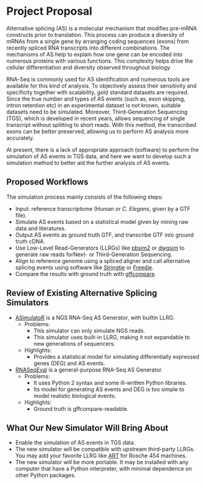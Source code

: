 # Project Proposal

Alternative splicing (AS) is a molecular mechanism that modifies pre-mRNA constructs prior to translation. This process can produce a diversity of mRNAs from a single gene by arranging coding sequences (exons) from recently spliced RNA transcripts into different combinations. The mechanisms of AS help to explain how one gene can be encoded into numerous proteins with various functions. This complexity helps drive the cellular differentiation and diversity observed throughout biology. 

RNA-Seq is commonly used for AS identification and numerous tools are available for this kind of analysis. To objectively assess their sensitivity and specificity together with scalability, gold standard datasets are required. Since the true number and types of AS events (such as, exon skipping, intron retention etc) in an experimental dataset is not known, suitable datasets need to be simulated. Moreover, Third-Generation Sequencing (TGS), which is developed in recent years, allows sequencing of single transcript without splitting to short reads. With this method, the transcribed exons can be better preserved, allowing us to perform AS analysis more accurately. 

At present, there is a lack of appropriate approach (software) to perform the simulation of AS events in TGS data, and here we want to develop such a simulation method to better aid the further analysis of AS events.


## Proposed Workflows

The simulation process mainly consists of the following steps:

- Input: reference transcriptome (Human or _C. Elegans_, given by a GTF file).
- Simulate AS events based on a statistical model given by mining raw data and literatures.
- Output AS events as ground truth GTF, and transcribe GTF into ground truth cDNA.
- Use Low-Level Read-Generators (LLRGs) like [pbsim2](https://github.com/yukiteruono/pbsim2) or [dwgsim](https://github.com/nh13/dwgsim) to generate raw reads forNext- or Third-Generation Sequencing.
- Align to reference genome using a spliced aligner and call alternative splicing events using software like [Stringtie](https://github.com/gpertea/stringtie) or [Freedie](http://github.com/vpc-ccg/freddie).
- Compare the results with ground truth with [gffcompare](https://github.com/gpertea/gffcompare).

## Review of Existing Alternative Splicing Simulators

- [ASimulatoR](https://github.com/biomedbigdata/ASimulatoR) is a NGS RNA-Seq AS Generator, with builtin LLRG.
  - Problems:
    - This simulator can only simulate NGS reads.
    - This simulator uses built-in LLRG, making it not expandable to new generations of sequencers.
  - Highlights:
    - Provides a statistical model for simulating differentially expressed genes (DEG) and AS events.
- [RNASeqEval](https://github.com/kkrizanovic/RNAseqEval) is a general-purpose RNA-Seq AS Generator.
  - Problems:
    - It uses Python 2 syntax and some ill-written Python libraries.
    - Its model for generating AS events and DEG is too simple to model realistic biological events.
  - Highlights:
    - Ground truth is gffcompare-readable.

## What Our New Simulator Will Bring About

- Enable the simulation of AS events in TGS data.
- The new simulator will be compatible with upstream third-party LLRGs. You may add your favorite LLRG like [ART](https://www.ncbi.nlm.nih.gov/pmc/articles/PMC3278762/) for Rosche 454 machines.
- The new simulator will be more portable. It may be installed with any computer that have a Python interpreter, with minimal dependence on other Python packages.
